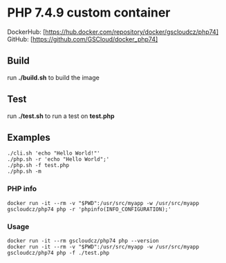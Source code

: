 # PHP 7.4.9 custom container

DockerHub: [https://hub.docker.com/repository/docker/gscloudcz/php74]  
GitHub: [https://github.com/GSCloud/docker_php74]

## Build

run **./build.sh** to build the image

## Test

run **./test.sh** to run a test on **test.php**

## Examples

`./cli.sh 'echo "Hello World!"'`  
`./php.sh -r 'echo "Hello World";'`  
`./php.sh -f test.php`  
`./php.sh -m`

### PHP info

`docker run -it --rm -v "$PWD":/usr/src/myapp -w /usr/src/myapp gscloudcz/php74 php -r 'phpinfo(INFO_CONFIGURATION);'`

### Usage

`docker run -it --rm gscloudcz/php74 php --version`  
`docker run -it --rm -v "$PWD":/usr/src/myapp -w /usr/src/myapp gscloudcz/php74 php -f ./test.php`
